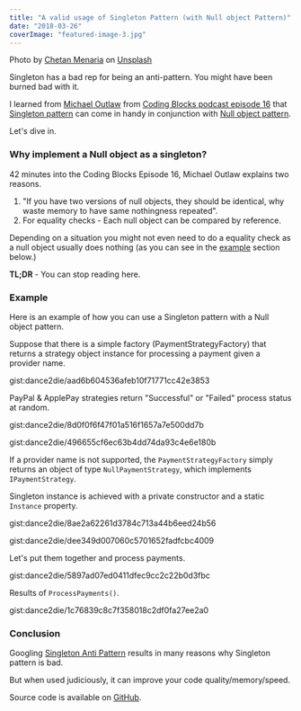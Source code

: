 ```yaml
---
title: "A valid usage of Singleton Pattern (with Null object Pattern)"
date: "2018-03-26"
coverImage: "featured-image-3.jpg"
---
```


Photo by [Chetan Menaria](https://unsplash.com/photos/oxVjCyH_ldQ?utm_source=unsplash&utm_medium=referral&utm_content=creditCopyText) on [Unsplash](https://unsplash.com/search/photos/loneliness?utm_source=unsplash&utm_medium=referral&utm_content=creditCopyText)

Singleton has a bad rep for being an anti-pattern. You might have been burned bad with it.

I learned from [Michael Outlaw](https://www.codingblocks.net/author/outlaw/) from [Coding Blocks podcast episode 16](https://www.codingblocks.net/podcast/episode-16-design-patterns-part-2-oh-behave/) that [Singleton pattern](https://en.wikipedia.org/wiki/Singleton_pattern) can come in handy in conjunction with [Null object pattern](https://en.wikipedia.org/wiki/Null_object_pattern).

Let's dive in.

### Why implement a Null object as a singleton?

42 minutes into the Coding Blocks Episode 16, Michael Outlaw explains two reasons.

1. "If you have two versions of null objects, they should be identical, why waste memory to have same nothingness repeated".
2. For equality checks - Each null object can be compared by reference.

Depending on a situation you might not even need to do a equality check as a null object usually does nothing (as you can see in the [example](#example) section below.)

**TL;DR** - You can stop reading here.

### Example

Here is an example of how you can use a Singleton pattern with a Null object pattern.

Suppose that there is a simple factory (PaymentStrategyFactory) that returns a strategy object instance for processing a payment given a provider name.

gist:dance2die/aad6b604536afeb10f71771cc42e3853

PayPal & ApplePay strategies return "Successful" or "Failed" process status at random.

gist:dance2die/8d0f0f6f47f01a516f1657a7e500dd7b

gist:dance2die/496655cf6ec63b4dd74da93c4e6e180b

If a provider name is not supported, the `PaymentStrategyFactory` simply returns an object of type `NullPaymentStrategy`, which implements `IPaymentStrategy`.

Singleton instance is achieved with a private constructor and a static `Instance` property.

gist:dance2die/8ae2a62261d3784c713a44b6eed24b56

gist:dance2die/dee349d007060c5701652fadfcbc4009

Let's put them together and process payments.

gist:dance2die/5897ad07ed0411dfec9cc2c22b0d3fbc

Results of `ProcessPayments()`.

gist:dance2die/1c76839c8c7f358018c2df0fa27ee2a0

### Conclusion

Googling [Singleton Anti Pattern](https://www.google.com/search?q=singleton+anti+pattern) results in many reasons why Singleton pattern is bad.

But when used judiciously, it can improve your code quality/memory/speed.

Source code is available on [GitHub](https://github.com/dance2die/blog.NullObjectSingletonPatterns).
